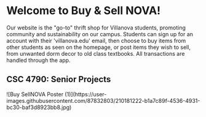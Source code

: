 <h1>Welcome to Buy & Sell NOVA!</h1>

Our website is the "go-to" thrift shop for Villanova students, promoting community and sustainability on our campus. Students can sign up for an account with their 'villanova.edu' email, then choose to buy items from other students as seen on the homepage, or post items they wish to sell, from unwanted dorm decor to old class textbooks. All transactions are handled through the app. 

<h2> CSC 4790: Senior Projects </h2>
![Buy SellNOVA Poster (1)](https://user-images.githubusercontent.com/87832803/210181222-b1a7c89f-4536-4931-bc30-baf3d8923bb8.jpg)
